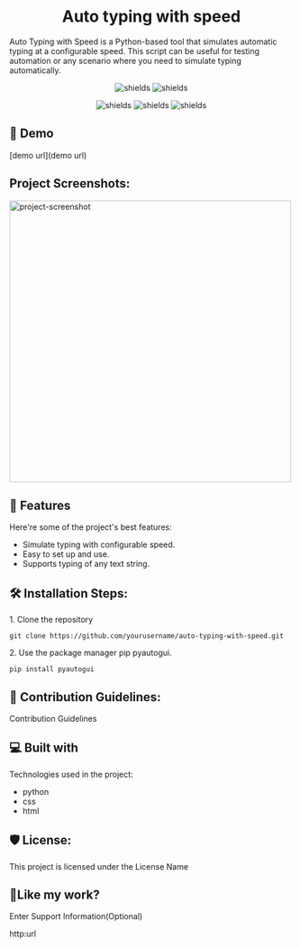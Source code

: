 <h1 align="center" id="title">Auto typing with speed</h1>

<p id="description">Auto Typing with Speed is a Python-based tool that simulates automatic typing at a configurable speed. This script can be useful for testing automation or any scenario where you need to simulate typing automatically.</p>

<p align="center">
    <img src="https://img.shields.io/badge/any_text-you_like-blue" alt="shields">
    <img src="https://img.shields.io/badge/just%20the%20message-8A2BE2" alt="shields">
</p>

<p align="center">
    <img src="https://img.shields.io/badge/Dropbox-%233B4D98.svg?style=for-the-badge&logo=Dropbox&logoColor=white" alt="shields">
    <img src="https://img.shields.io/badge/Google%20Drive-4285F4?style=for-the-badge&logo=googledrive&logoColor=white" alt="shields">
    <img src="https://img.shields.io/badge/amazon%20alexa-52b5f7?style=for-the-badge&logo=amazon%20alexa&logoColor=white" alt="shields">
</p>



<h2>🚀 Demo</h2>

[demo url](demo url)

<h2>Project Screenshots:</h2>

<img src="image url" alt="project-screenshot" width="500" height="500/">

  
  
<h2>🧐 Features</h2>

Here're some of the project's best features:

*   Simulate typing with configurable speed.
*   Easy to set up and use.
*   Supports typing of any text string.

<h2>🛠️ Installation Steps:</h2>

<p>1. Clone the repository</p>

```
git clone https://github.com/yourusername/auto-typing-with-speed.git
```

<p>2. Use the package manager pip pyautogui.</p>

```
pip install pyautogui
```

<h2>🍰 Contribution Guidelines:</h2>

Contribution Guidelines

  
  
<h2>💻 Built with</h2>

Technologies used in the project:

*   python
*   css
*   html

<h2>🛡️ License:</h2>

This project is licensed under the License Name

<h2>💖Like my work?</h2>

Enter Support Information(Optional)<p>http:url</p>
